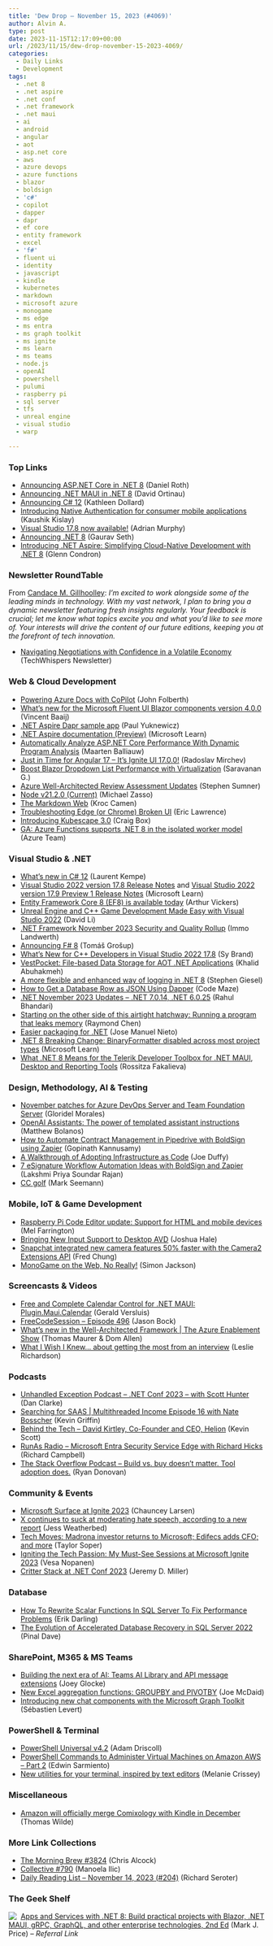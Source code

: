 ```yaml
---
title: 'Dew Drop – November 15, 2023 (#4069)'
author: Alvin A.
type: post
date: 2023-11-15T12:17:09+00:00
url: /2023/11/15/dew-drop-november-15-2023-4069/
categories:
  - Daily Links
  - Development
tags:
  - .net 8
  - .net aspire
  - .net conf
  - .net framework
  - .net maui
  - ai
  - android
  - angular
  - aot
  - asp.net core
  - aws
  - azure devops
  - azure functions
  - blazor
  - boldsign
  - 'c#'
  - copilot
  - dapper
  - dapr
  - ef core
  - entity framework
  - excel
  - 'f#'
  - fluent ui
  - identity
  - javascript
  - kindle
  - kubernetes
  - markdown
  - microsoft azure
  - monogame
  - ms edge
  - ms entra
  - ms graph toolkit
  - ms ignite
  - ms learn
  - ms teams
  - node.js
  - openAI
  - powershell
  - pulumi
  - raspberry pi
  - sql server
  - tfs
  - unreal engine
  - visual studio
  - warp

---
```

### <a name="top"></a>Top Links

  * <a href="https://devblogs.microsoft.com/dotnet/announcing-asp-net-core-in-dotnet-8/" target="_blank" rel="noopener">Announcing ASP.NET Core in .NET 8</a> (Daniel Roth)
  * <a href="https://devblogs.microsoft.com/dotnet/announcing-dotnet-maui-in-dotnet-8/" target="_blank" rel="noopener">Announcing .NET MAUI in .NET 8</a> (David Ortinau)
  * <a href="https://devblogs.microsoft.com/dotnet/announcing-csharp-12/" target="_blank" rel="noopener">Announcing C# 12</a> (Kathleen Dollard)
  * <a href="https://devblogs.microsoft.com/identity/introducing-native-auth/" target="_blank" rel="noopener">Introducing Native Authentication for consumer mobile applications</a> (Kaushik Kislay)
  * <a href="https://devblogs.microsoft.com/visualstudio/visual-studio-17-8-now-available/" target="_blank" rel="noopener">Visual Studio 17.8 now available!</a> (Adrian Murphy)
  * <a href="https://devblogs.microsoft.com/dotnet/announcing-dotnet-8/" target="_blank" rel="noopener">Announcing .NET 8</a> (Gaurav Seth)
  * <a href="https://devblogs.microsoft.com/dotnet/introducing-dotnet-aspire-simplifying-cloud-native-development-with-dotnet-8/" target="_blank" rel="noopener">Introducing .NET Aspire: Simplifying Cloud-Native Development with .NET 8</a> (Glenn Condron)



### Newsletter RoundTable

From <a href="https://www.linkedin.com/in/candacegillhoolley/" target="_blank" rel="noopener">Candace M. Gillhoolley</a>: _I&#8217;m excited to work alongside some of the leading minds in technology. With my vast network, I plan to bring you a dynamic newsletter featuring fresh insights regularly. Your feedback is crucial; let me know what topics excite you and what you’d like to see more of. Your interests will drive the content of our future editions, keeping you at the forefront of tech innovation._

  * <a href="https://www.linkedin.com/pulse/navigating-negotiations-confidence-volatile-economy-gillhoolley-yxrye%3FtrackingId=ddYZVabnQrW7QqJ52v4tmA%253D%253D/?trackingId=ddYZVabnQrW7QqJ52v4tmA%3D%3D" target="_blank" rel="noopener">Navigating Negotiations with Confidence in a Volatile Economy</a> (TechWhispers Newsletter)



### <a name="web"></a>Web & Cloud Development

  * <a href="https://techcommunity.microsoft.com/t5/healthcare-and-life-sciences/powering-azure-docs-with-copilot/ba-p/3978896" target="_blank" rel="noopener">Powering Azure Docs with CoPilot</a> (John Folberth)
  * <a href="https://baaijte.net/blog/microsoft-fluentui-aspnetcore.components-4/" target="_blank" rel="noopener">What&#8217;s new for the Microsoft Fluent UI Blazor components version 4.0.0</a> (Vincent Baaij)
  * <a href="https://github.com/paulyuk/aspire-samples/tree/daprstate/samples/AspireWithDapr" target="_blank" rel="noopener">.NET Aspire Dapr sample app</a> (Paul Yuknewicz)
  * <a href="https://learn.microsoft.com/en-us/dotnet/aspire/" target="_blank" rel="noopener">.NET Aspire documentation (Preview)</a> (Microsoft Learn)
  * <a href="https://blog.jetbrains.com/dotnet/2023/11/14/automatically-analyze-asp-net-core-performance-with-dynamic-program-analysis/" target="_blank" rel="noopener">Automatically Analyze ASP.NET Core Performance With Dynamic Program Analysis</a> (Maarten Balliauw)
  * <a href="https://www.infragistics.com/community/blogs/b/infragistics/posts/ignite-ui-for-angular-17" target="_blank" rel="noopener">Just in Time for Angular 17 &#8211; It’s Ignite UI 17.0.0!</a> (Radoslav Mirchev)
  * <a href="https://www.syncfusion.com/blogs/post/virtualization-blazor-dropdown-list.aspx?utm_source=alvinashcraft&utm_medium=email&utm_campaign=alvinashcraft_blog_edmnov23" target="_blank" rel="noopener">Boost Blazor Dropdown List Performance with Virtualization</a> (Saravanan G.)
  * <a href="https://techcommunity.microsoft.com/t5/azure-architecture-blog/azure-well-architected-review-assessment-updates/ba-p/3981023" target="_blank" rel="noopener">Azure Well-Architected Review Assessment Updates</a> (Stephen Sumner)
  * <a href="https://nodejs.org/en/blog/release/v21.2.0" target="_blank" rel="noopener">Node v21.2.0 (Current)</a> (Michael Zasso)
  * <a href="http://camendesign.com/blog/markdown-web" target="_blank" rel="noopener">The Markdown Web</a> (Kroc Camen)
  * <a href="https://textslashplain.com/2023/11/14/troubleshooting-edge-or-chrome-broken-ui/" target="_blank" rel="noopener">Troubleshooting Edge (or Chrome) Broken UI</a> (Eric Lawrence)
  * <a href="https://www.cncf.io/blog/2023/11/14/introducing-kubescape-3-0/" target="_blank" rel="noopener">Introducing Kubescape 3.0</a> (Craig Box)
  * <a href="https://azure.microsoft.com/en-us/updates/ga-azure-functions-supports-net-8-in-the-isolated-worker-model/" target="_blank" rel="noopener">GA: Azure Functions supports .NET 8 in the isolated worker model</a> (Azure Team)



### <a name="dotnet"></a>Visual Studio & .NET

  * <a href="https://laurentkempe.com/2023/11/14/whats-new-in-csharp-12/" target="_blank" rel="noopener">What&#8217;s new in C# 12</a> (Laurent Kempe)
  * <a href="https://learn.microsoft.com/en-us/visualstudio/releases/2022/release-notes#17.8.0" target="_blank" rel="noopener">Visual Studio 2022 version 17.8 Release Notes</a> and <a href="https://learn.microsoft.com/en-us/visualstudio/releases/2022/release-notes-preview#17.9.0-pre.1.0" target="_blank" rel="noopener">Visual Studio 2022 version 17.9 Preview 1 Release Notes</a> (Microsoft Learn)
  * <a href="https://devblogs.microsoft.com/dotnet/announcing-ef8/" target="_blank" rel="noopener">Entity Framework Core 8 (EF8) is available today</a> (Arthur Vickers)
  * <a href="https://devblogs.microsoft.com/cppblog/unreal-engine-cpp-game-development-made-easy-visual-studio-2022/" target="_blank" rel="noopener">Unreal Engine and C++ Game Development Made Easy with Visual Studio 2022</a> (David Li)
  * <a href="https://devblogs.microsoft.com/dotnet/dotnet-framework-november-2023-security-and-quality-rollup/" target="_blank" rel="noopener">.NET Framework November 2023 Security and Quality Rollup</a> (Immo Landwerth)
  * <a href="https://devblogs.microsoft.com/dotnet/announcing-fsharp-8/" target="_blank" rel="noopener">Announcing F# 8</a> (Tomáš Grošup)
  * <a href="https://devblogs.microsoft.com/cppblog/whats-new-for-cpp-developers-in-visual-studio-2022-17-8/" target="_blank" rel="noopener">What’s New for C++ Developers in Visual Studio 2022 17.8</a> (Sy Brand)
  * <a href="https://khalidabuhakmeh.com/vestpocket-file-based-data-storage-for-aot-dotnet-applications" target="_blank" rel="noopener">VestPocket: File-based Data Storage for AOT .NET Applications</a> (Khalid Abuhakmeh)
  * <a href="https://steven-giesel.com/blogPost/1add3827-4233-4e31-9ce9-bcc34d64e76f" target="_blank" rel="noopener">A more flexible and enhanced way of logging in .NET 8</a> (Stephen Giesel)
  * <a href="https://code-maze.com/database-row-as-json-using-dapper/" target="_blank" rel="noopener">How to Get a Database Row as JSON Using Dapper</a> (Code Maze)
  * <a href="https://devblogs.microsoft.com/dotnet/november-2023-updates/" target="_blank" rel="noopener">.NET November 2023 Updates – .NET 7.0.14, .NET 6.0.25</a> (Rahul Bhandari)
  * <a href="https://devblogs.microsoft.com/oldnewthing/20231114-00/?p=109016" target="_blank" rel="noopener">Starting on the other side of this airtight hatchway: Running a program that leaks memory</a> (Raymond Chen)
  * <a href="https://github.com/SuperJMN/DotnetPackaging" target="_blank" rel="noopener">Easier packaging for .NET</a> (Jose Manuel Nieto)
  * <a href="https://learn.microsoft.com/en-us/dotnet/core/compatibility/serialization/8.0/binaryformatter-disabled" target="_blank" rel="noopener">.NET 8 Breaking Change: BinaryFormatter disabled across most project types</a> (Microsoft Learn)
  * <a href="https://www.telerik.com/blogs/net-8-maui-desktop-reporting" target="_blank" rel="noopener">What .NET 8 Means for the Telerik Developer Toolbox for .NET MAUI, Desktop and Reporting Tools</a> (Rossitza Fakalieva)



### <a name="design"></a>Design, Methodology, AI & Testing

  * <a href="https://devblogs.microsoft.com/devops/november-patches-for-azure-devops-server-and-team-foundation-server/" target="_blank" rel="noopener">November patches for Azure DevOps Server and Team Foundation Server</a> (Gloridel Morales)
  * <a href="https://devblogs.microsoft.com/semantic-kernel/openai-assistants-the-power-of-templated-assistant-instructions/" target="_blank" rel="noopener">OpenAI Assistants: The power of templated assistant instructions</a> (Matthew Bolanos)
  * <a href="https://boldsign.com/blogs/how-to-automate-contract-management-in-pipedrive-with-boldsign-using-zapier/?utm_source=alvinashcraft&utm_medium=email&utm_campaign=alvinashcraft_blog_edmnov23" target="_blank" rel="noopener">How to Automate Contract Management in Pipedrive with BoldSign using Zapier</a> (Gopinath Kannusamy)
  * <a href="https://www.pulumi.com/blog/walkthrough-of-adopting-infrastructure-as-code/" target="_blank" rel="noopener">A Walkthrough of Adopting Infrastructure as Code</a> (Joe Duffy)
  * <a href="https://boldsign.com/blogs/7-esignature-workflow-automation-ideas-with-boldsign-and-zapier/?utm_source=alvinashcraft&utm_medium=email&utm_campaign=alvinashcraft_blog_edmnov23" target="_blank" rel="noopener">7 eSignature Workflow Automation Ideas with BoldSign and Zapier</a> (Lakshmi Priya Soundar Rajan)
  * <a href="https://blog.ploeh.dk/2023/11/14/cc-golf/" target="_blank" rel="noopener">CC golf</a> (Mark Seemann)



### <a name="mobile"></a>Mobile, IoT & Game Development

  * <a href="https://www.raspberrypi.org/blog/html-code-editor/" target="_blank" rel="noopener">Raspberry Pi Code Editor update: Support for HTML and mobile devices</a> (Mel Farrington)
  * <a href="http://android-developers.googleblog.com/2023/11/bringing-new-input-support-to-desktop-avd.html" target="_blank" rel="noopener">Bringing New Input Support to Desktop AVD</a> (Joshua Hale)
  * <a href="http://android-developers.googleblog.com/2023/11/snapchat-integrated-new-camera-features-faster-with-camera2-extensions-api.html" target="_blank" rel="noopener">Snapchat integrated new camera features 50% faster with the Camera2 Extensions API</a> (Fred Chung)
  * <a href="https://simondarksidej.github.io/monogame-on-the-web-No-really!.html" target="_blank" rel="noopener">MonoGame on the Web, No Really!</a> (Simon Jackson)



### <a name="videos"></a>Screencasts & Videos

  * <a href="http://www.youtube.com/watch?v=bmkizbS4jb4" target="_blank" rel="noopener">Free and Complete Calendar Control for .NET MAUI: Plugin.Maui.Calendar</a> (Gerald Versluis)
  * <a href="http://www.youtube.com/watch?v=0M_tdKIXK3s" target="_blank" rel="noopener">FreeCodeSession &#8211; Episode 496</a> (Jason Bock)
  * <a href="http://www.youtube.com/watch?v=XV_E4WtqNrE" target="_blank" rel="noopener">What’s new in the Well-Architected Framework | The Azure Enablement Show</a> (Thomas Maurer & Dom Allen)
  * <a href="http://www.youtube.com/watch?v=j98Q2ikBSoA" target="_blank" rel="noopener">What I Wish I Knew&#8230; about getting the most from an interview</a> (Leslie Richardson)



### <a name="podcasts"></a>Podcasts

  * <a href="https://unhandledexceptionpodcast.com/posts/0060-dotnetconfwithscotthunter/" target="_blank" rel="noopener">Unhandled Exception Podcast &#8211; .NET Conf 2023 &#8211; with Scott Hunter</a> (Dan Clarke)
  * <a href="https://share.transistor.fm/s/4f287175" target="_blank" rel="noopener">Searching for SAAS | Multithreaded Income Episode 16 with Nate Bosscher</a> (Kevin Griffin)
  * <a href="http://sites.libsyn.com/121695/david-kirtley-co-founder-and-ceo-helion" target="_blank" rel="noopener">Behind the Tech &#8211; David Kirtley, Co-Founder and CEO, Helion</a> (Kevin Scott)
  * <a href="https://runasradio.com/Shows/Show/906" target="_blank" rel="noopener">RunAs Radio &#8211; Microsoft Entra Security Service Edge with Richard Hicks</a> (Richard Campbell)
  * <a href="https://stackoverflow.blog/2023/11/15/build-vs-buy-doesn-t-matter-tool-adoption-does/" target="_blank" rel="noopener">The Stack Overflow Podcast &#8211; Build vs. buy doesn&#8217;t matter. Tool adoption does.</a> (Ryan Donovan)



### <a name="events"></a>Community & Events

  * <a href="https://techcommunity.microsoft.com/t5/surface-it-pro-blog/microsoft-surface-at-ignite-2023/ba-p/3981054" target="_blank" rel="noopener">Microsoft Surface at Ignite 2023</a> (Chauncey Larsen)
  * <a href="https://www.theverge.com/2023/11/14/23960430/x-twitter-ccdh-hate-speech-moderation-israel-hamas-war" target="_blank" rel="noopener">X continues to suck at moderating hate speech, according to a new report</a> (Jess Weatherbed)
  * <a href="https://www.geekwire.com/2023/tech-moves-madrona-investor-returns-to-microsoft-edifecs-adds-cfo-and-more/" target="_blank" rel="noopener">Tech Moves: Madrona investor returns to Microsoft; Edifecs adds CFO; and more</a> (Taylor Soper)
  * <a href="https://mymetaverseday.com/2023/11/14/igniting-microsoft-ignite-2023/" target="_blank" rel="noopener">Igniting the Tech Passion: My Must-See Sessions at Microsoft Ignite 2023</a> (Vesa Nopanen)
  * <a href="https://jeremydmiller.com/2023/11/14/critter-stack-at-net-conf-2023/" target="_blank" rel="noopener">Critter Stack at .NET Conf 2023</a> (Jeremy D. Miller)



### <a name="sql"></a>Database

  * <a href="https://erikdarling.com/how-to-rewrite-scalar-functions-in-sql-server-to-fix-performance-problems/" target="_blank" rel="noopener">How To Rewrite Scalar Functions In SQL Server To Fix Performance Problems</a> (Erik Darling)
  * <a href="https://blog.sqlauthority.com/2023/11/14/the-evolution-of-accelerated-database-recovery-in-sql-server-2022/?utm_source=rss&utm_medium=rss&utm_campaign=the-evolution-of-accelerated-database-recovery-in-sql-server-2022" target="_blank" rel="noopener">The Evolution of Accelerated Database Recovery in SQL Server 2022</a> (Pinal Dave)



### <a name="sp"></a>SharePoint, M365 & MS Teams

  * <a href="https://devblogs.microsoft.com/microsoft365dev/building-the-next-era-of-ai-teams-ai-library-and-api-message-extensions/" target="_blank" rel="noopener">Building the next era of AI: Teams AI Library and API message extensions</a> (Joey Glocke)
  * <a href="https://techcommunity.microsoft.com/t5/excel-blog/new-aggregation-functions-groupby-and-pivotby/ba-p/3965765" target="_blank" rel="noopener">New Excel aggregation functions: GROUPBY and PIVOTBY</a> (Joe McDaid)
  * <a href="https://devblogs.microsoft.com/microsoft365dev/introducing-new-chat-components-with-the-microsoft-graph-toolkit/" target="_blank" rel="noopener">Introducing new chat components with the Microsoft Graph Toolkit</a> (Sébastien Levert)



### <a name="ps"></a>PowerShell & Terminal

  * <a href="https://blog.ironmansoftware.com/powershell-universal-v42/" target="_blank" rel="noopener">PowerShell Universal v4.2</a> (Adam Driscoll)
  * <a href="https://www.mssqltips.com/sqlservertip/7842/powershell-commands-administer-aws-virtual-machines/" target="_blank" rel="noopener">PowerShell Commands to Administer Virtual Machines on Amazon AWS &#8211; Part 2</a> (Edwin Sarmiento)
  * <a href="https://www.warp.dev/blog/new-utilities-for-your-terminal-inspired-by-text-editors" target="_blank" rel="noopener">New utilities for your terminal, inspired by text editors</a> (Melanie Crissey)



### <a name="misc"></a>Miscellaneous

  * <a href="https://www.geekwire.com/2023/amazon-will-officially-merge-comixology-with-kindle-in-december/" target="_blank" rel="noopener">Amazon will officially merge Comixology with Kindle in December</a> (Thomas Wilde)



### <a name="links"></a>More Link Collections

  * <a href="https://blog.cwa.me.uk/2023/11/15/the-morning-brew-3824/" target="_blank" rel="noopener">The Morning Brew #3824</a> (Chris Alcock)
  * <a href="https://tympanus.net/codrops/collective/collective-790/" target="_blank" rel="noopener">Collective #790</a> (Manoela Ilic)
  * <a href="https://seroter.com/2023/11/14/daily-reading-list-november-14-2023-204/" target="_blank" rel="noopener">Daily Reading List – November 14, 2023 (#204)</a> (Richard Seroter)



### <a name="shelf"></a>The Geek Shelf

<a href="https://www.amazon.com/dp/183763713X/?tag=amavin-20" target="_blank" rel="noopener"><img decoding="async" align="left" style="margin: 0px 4px 0px 0px; border: 0px currentcolor; border-image: none; float: left; display: inline; background-image: none;" src="https://m.media-amazon.com/images/I/51Tt2nwQwBL._SS135_.jpg" border="0" /></a>&nbsp;<a href="https://www.amazon.com/dp/183763713X/?tag=amavin-20" target="_blank" rel="noopener">Apps and Services with .NET 8: Build practical projects with Blazor, .NET MAUI, gRPC, GraphQL, and other enterprise technologies, 2nd Ed</a> (Mark J. Price) _&#8211; Referral Link_